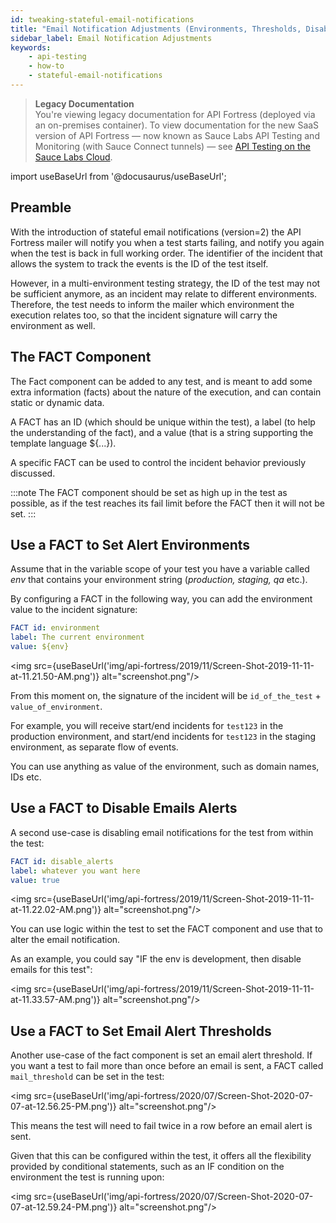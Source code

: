 ```yaml
---
id: tweaking-stateful-email-notifications
title: "Email Notification Adjustments (Environments, Thresholds, Disable)"
sidebar_label: Email Notification Adjustments
keywords:
    - api-testing
    - how-to
    - stateful-email-notifications
---
```


>**Legacy Documentation**<br/>You're viewing legacy documentation for API Fortress (deployed via an on-premises container). To view documentation for the new SaaS version of API Fortress &#8212; now known as Sauce Labs API Testing and Monitoring (with Sauce Connect tunnels) &#8212; see [API Testing on the Sauce Labs Cloud](/api-testing/).

import useBaseUrl from '@docusaurus/useBaseUrl';

## Preamble

With the introduction of stateful email notifications (version=2) the API Fortress mailer will notify you when a test starts failing, and notify you again when the test is back in full working order. The identifier of the incident that allows the system to track the events is the ID of the test itself.  

However, in a multi-environment testing strategy, the ID of the test may not be sufficient anymore, as an incident may relate to different environments. Therefore, the test needs to inform the mailer which environment the execution relates too, so that the incident signature will carry the environment as well.

## The FACT Component

The Fact component can be added to any test, and is meant to add some extra information (facts) about the nature of the execution, and can contain static or dynamic data.

A FACT has an ID (which should be unique within the test), a label (to help the understanding of the fact), and a value (that is a string supporting the template language ${...}).

A specific FACT can be used to control the incident behavior previously discussed.

:::note
The FACT component should be set as high up in the test as possible, as if the test reaches its fail limit before the FACT then it will not be set.
:::

## Use a FACT to Set Alert Environments

Assume that in the variable scope of your test you have a variable called _env_ that contains your environment string (_production, staging, qa_ etc.).

By configuring a FACT in the following way, you can add the environment value to the incident signature:

```yaml
FACT id: environment  
label: The current environment  
value: ${env}
```

<img src={useBaseUrl('img/api-fortress/2019/11/Screen-Shot-2019-11-11-at-11.21.50-AM.png')} alt="screenshot.png"/>

From this moment on, the signature of the incident will be `id_of_the_test` + `value_of_environment`.

For example, you will receive start/end incidents for `test123` in the production environment, and start/end incidents for `test123` in the staging environment, as separate flow of events.

You can use anything as value of the environment, such as domain names, IDs etc.

## Use a FACT to Disable Emails Alerts

A second use-case is disabling email notifications for the test from within the test:  

```yaml
FACT id: disable_alerts   
label: whatever you want here   
value: true
```

<img src={useBaseUrl('img/api-fortress/2019/11/Screen-Shot-2019-11-11-at-11.22.02-AM.png')} alt="screenshot.png"/>

You can use logic within the test to set the FACT component and use that to alter the email notification.

As an example, you could say "IF the env is development, then disable emails for this test":

<img src={useBaseUrl('img/api-fortress/2019/11/Screen-Shot-2019-11-11-at-11.33.57-AM.png')} alt="screenshot.png"/>

## Use a FACT to Set Email Alert Thresholds

Another use-case of the fact component is set an email alert threshold. If you want a test to fail more than once before an email is sent, a FACT called `mail_threshold` can be set in the test:  

<img src={useBaseUrl('img/api-fortress/2020/07/Screen-Shot-2020-07-07-at-12.56.25-PM.png')} alt="screenshot.png"/>

This means the test will need to fail twice in a row before an email alert is sent.  

Given that this can be configured within the test, it offers all the flexibility provided by conditional statements, such as an IF condition on the environment the test is running upon:  

<img src={useBaseUrl('img/api-fortress/2020/07/Screen-Shot-2020-07-07-at-12.59.24-PM.png')} alt="screenshot.png"/>
